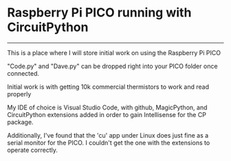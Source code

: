 <h1>Raspberry Pi PICO running with CircuitPython</h1>
<hr>
<p>This is a place where I will store initial work on using the Raspberry Pi PICO</p>
<p>"Code.py" and "Dave.py" can be dropped right into your PICO folder once connected.</p>
<p>Initial work is with getting 10k commercial thermistors to work and read properly</p>
<p>My IDE of choice is Visual Studio Code, with github, MagicPython, and CircuitPython extensions 
added in order to gain Intellisense for the CP package.</p>
<p>Additionally, I've found that the 'cu' app under Linux does just fine as a serial monitor for the PICO.  I couldn't get the one with the extensions to operate correctly.</p>